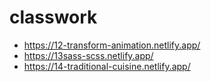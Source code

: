 # classwork
+ https://12-transform-animation.netlify.app/
+ https://13sass-scss.netlify.app/
+ https://14-traditional-cuisine.netlify.app/

